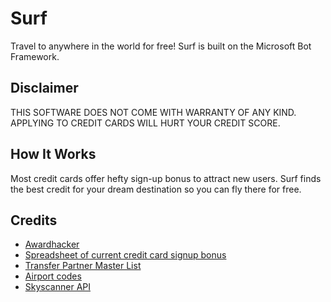 # Surf

Travel to anywhere in the world for free! Surf is built on the Microsoft Bot Framework.

## Disclaimer

THIS SOFTWARE DOES NOT COME WITH WARRANTY OF ANY KIND. APPLYING TO CREDIT CARDS WILL HURT YOUR CREDIT SCORE.

## How It Works

Most credit cards offer hefty sign-up bonus to attract new users. Surf finds the best credit for your dream destination so you can fly there for free.

## Credits

- [Awardhacker](https://www.awardhacker.com)
- [Spreadsheet of current credit card signup bonus](https://www.reddit.com/r/churning/comments/61uy1x/an_updated_credit_card_offers_spreadsheet/)
- [Transfer Partner Master List](https://frequentmiler.boardingarea.com/2014/06/24/transfer-partner-master-list/)
- [Airport codes](https://github.com/mwgg/Airports)
- [Skyscanner API](https://partners.skyscanner.net/affiliates/travel-apis/)